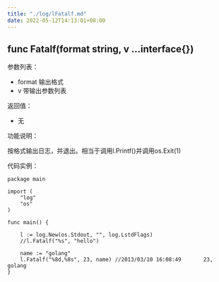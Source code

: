 ```yaml
---
title: "./log/lFatalf.md"
date: 2022-05-12T14:13:01+08:00
---
```

## func Fatalf(format string, v ...interface{}) 

参数列表：

- format 输出格式
- v 带输出参数列表

返回值：

- 无

功能说明：

按格式输出日志，并退出。相当于调用l.Printf()并调用os.Exit(1)

代码实例：

	package main

	import (
		"log"
		"os"
	)

	func main() {

		l := log.New(os.Stdout, "", log.LstdFlags)
		//l.Fatalf("%s", "hello")

		name := "golang"
		l.Fatalf("%8d,%8s", 23, name) //2013/03/10 16:08:49       23,  golang
	}
